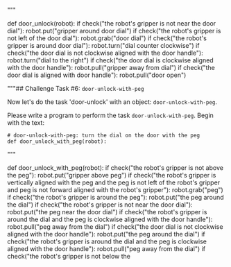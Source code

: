 
"""


def door_unlock(robot):
    if check("the robot's gripper is not near the door dial"):
        robot.put("gripper around door dial")
    if check("the robot's gripper is not left of the door dial"):
        robot.grab("door dial")
    if check("the robot's gripper is around door dial"):
        robot.turn("dial counter clockwise")
    if check("the door dial is not clockwise aligned with the door handle"):
        robot.turn("dial to the right")
    if check("the door dial is clockwise aligned with the door handle"):
        robot.pull("gripper away from dial")
    if check("the door dial is aligned with door handle"):
        robot.pull("door open")


"""## Challenge Task #6: `door-unlock-with-peg`

Now let's do the task 'door-unlock' with an object: `door-unlock-with-peg`.

Please write a program to perform the task `door-unlock-with-peg`.
Begin with the text:

```
# door-unlock-with-peg: turn the dial on the door with the peg
def door_unlock_with_peg(robot):
```
"""

def door_unlock_with_peg(robot):
    if check("the robot's gripper is not above the peg"):
        robot.put("gripper above peg")
    if check("the robot's gripper is vertically aligned with the peg and the peg is not left of the robot's gripper and peg is not forward aligned with the robot's gripper"):
        robot.grab("peg")
    if check("the robot's gripper is around the peg"):
        robot.put("the peg around the dial")
    if check("the robot's gripper is not near the door dial"):
        robot.put("the peg near the door dial")
    if check("the robot's gripper is around the dial and the peg is clockwise aligned with the door handle"):
        robot.pull("peg away from the dial")
    if check("the door dial is not clockwise aligned with the door handle"):
        robot.put("the peg around the dial")
    if check("the robot's gripper is around the dial and the peg is clockwise aligned with the door handle"):
        robot.pull("peg away from the dial")
    if check("the robot's gripper is not below the